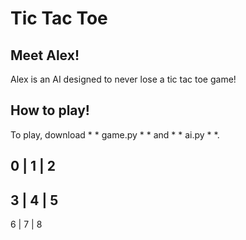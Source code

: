 # Tic Tac Toe

## Meet Alex!
Alex is an AI designed to never lose a tic tac toe game!

## How to play!

To play, download * * game.py * * and * * ai.py * *.

 0 | 1 | 2
-----------
 3 | 4 | 5
-----------
 6 | 7 | 8